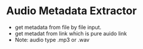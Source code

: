 # Audio Metadata Extractor
- get metadata from file by file input.
- get metadat from link which is pure auido link
- Note: audio type .mp3 or .wav
